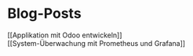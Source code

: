 # Blog-Posts

[[Applikation mit Odoo entwickeln]]  
[[System-Überwachung mit Prometheus und Grafana]]